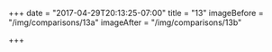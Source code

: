+++
date = "2017-04-29T20:13:25-07:00"
title = "13"
imageBefore = "/img/comparisons/13a"
imageAfter = "/img/comparisons/13b"

+++


